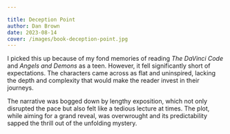 ```yaml
---

title: Deception Point
author: Dan Brown
date: 2023-08-14
cover: /images/book-deception-point.jpg
---
```


I picked this up because of my fond memories of reading _The DaVinci Code_ and _Angels and Demons_ as a teen. However, it fell significantly short of expectations. The characters came across as flat and uninspired, lacking the depth and complexity that would make the reader invest in their journeys. 

The narrative was bogged down by lengthy exposition, which not only disrupted the pace but also felt like a tedious lecture at times. The plot, while aiming for a grand reveal, was overwrought and its predictability sapped the thrill out of the unfolding mystery.